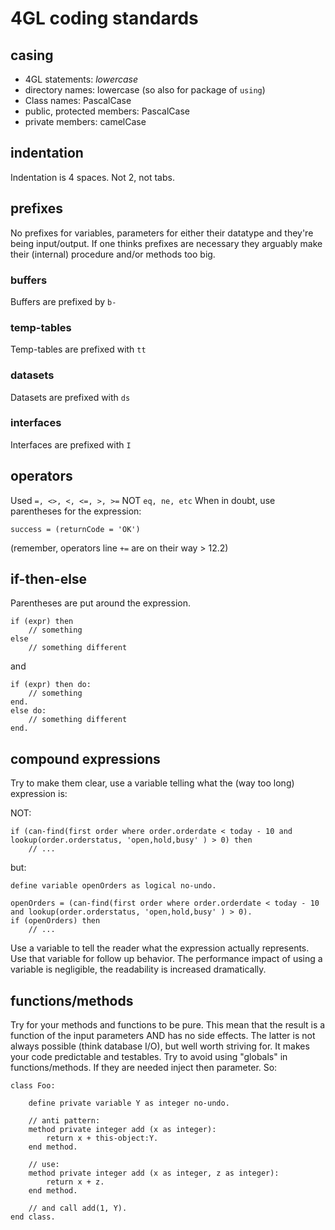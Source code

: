 # 4GL coding standards

## casing
- 4GL statements: *lowercase* 
- directory names: lowercase (so also for package of `using`)
- Class names: PascalCase
- public, protected members: PascalCase
- private members: camelCase

## indentation
Indentation is 4 spaces. Not 2, not tabs.

## prefixes
No prefixes for variables, parameters for either their datatype and they're being input/output. If one thinks prefixes are necessary they arguably make their (internal) procedure and/or methods too big.

### buffers 
Buffers are prefixed by `b-`

### temp-tables 
Temp-tables are prefixed with `tt`

### datasets 
Datasets are prefixed with `ds`

### interfaces
Interfaces are prefixed with `I`

## operators
Used `=, <>, <, <=, >, >=` NOT `eq, ne, etc`
When in doubt, use parentheses for the expression:

```
success = (returnCode = 'OK')
```
(remember, operators line `+=` are on their way > 12.2)

## if-then-else
Parentheses are put around the expression.

```
if (expr) then
    // something
else
    // something different
```

and

```
if (expr) then do:
    // something
end.
else do:
    // something different
end.
```

## compound expressions
Try to make them clear, use a variable telling what the (way too long) expression is:

NOT:
```
if (can-find(first order where order.orderdate < today - 10 and lookup(order.orderstatus, 'open,hold,busy' ) > 0) then
    // ...
```

but:
```
define variable openOrders as logical no-undo.

openOrders = (can-find(first order where order.orderdate < today - 10 and lookup(order.orderstatus, 'open,hold,busy' ) > 0).
if (openOrders) then 
    // ...
```
Use a variable to tell the reader what the expression actually represents. Use that variable for follow up behavior.
The performance impact of using a variable is negligible, the readability is increased dramatically.

## functions/methods
Try for your methods and functions to be pure. This mean that the result is a function of the input parameters AND has no side effects. The latter is not always possible (think database I/O), but well worth striving for. It makes your code predictable and testables. Try to avoid using "globals" in functions/methods. If they are needed inject then parameter. So:

```
class Foo:
  
    define private variable Y as integer no-undo.

    // anti pattern:
    method private integer add (x as integer):
        return x + this-object:Y.
    end method.

    // use:
    method private integer add (x as integer, z as integer):
        return x + z.
    end method.

    // and call add(1, Y).
end class.
```
